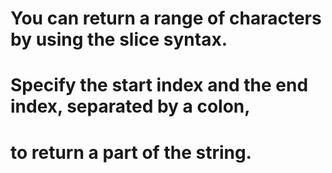 
# You can return a range of characters by using the slice syntax.

# Specify the start index and the end index, separated by a colon,
#  to return a part of the string.
